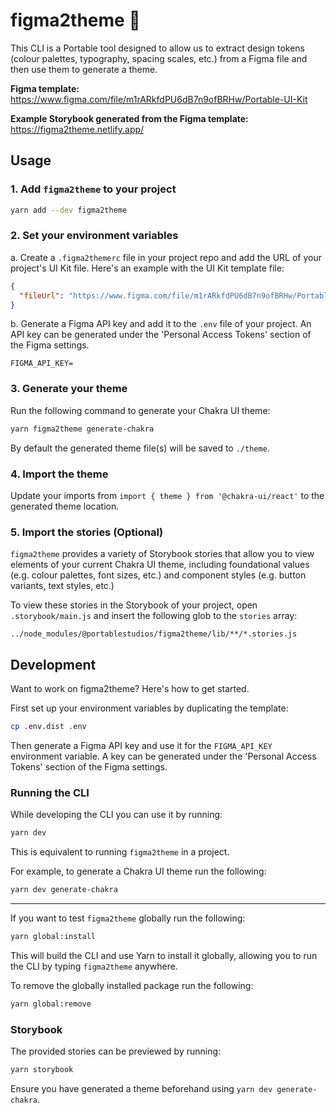 # figma2theme 🎨

This CLI is a Portable tool designed to allow us to extract
design tokens (colour palettes, typography, spacing scales, etc.)
from a Figma file and then use them to generate a theme.

**Figma template:**
https://www.figma.com/file/m1rARkfdPU6dB7n9ofBRHw/Portable-UI-Kit

**Example Storybook generated from the Figma template:**
https://figma2theme.netlify.app/

## Usage

### 1. Add `figma2theme` to your project

```bash
yarn add --dev figma2theme
```

### 2. Set your environment variables

a. Create a `.figma2themerc` file in your project repo and add the URL of your project's UI Kit file.
Here's an example with the UI Kit template file:

```json
{
  "fileUrl": "https://www.figma.com/file/m1rARkfdPU6dB7n9ofBRHw/Portable-UI-Kit"
}
```

b. Generate a Figma API key and add it to the `.env` file of your project.
An API key can be generated under the 'Personal Access Tokens' section of the Figma settings.

```
FIGMA_API_KEY=
```

### 3. Generate your theme

Run the following command to generate your Chakra UI theme:

```bash
yarn figma2theme generate-chakra
```

By default the generated theme file(s) will be saved to `./theme`.

### 4. Import the theme

Update your imports from `import { theme } from '@chakra-ui/react'` to the generated theme location.

### 5. Import the stories (Optional)

`figma2theme` provides a variety of Storybook stories that allow you to view elements of your
current Chakra UI theme, including foundational values (e.g. colour palettes, font sizes, etc.)
and component styles (e.g. button variants, text styles, etc.)

To view these stories in the Storybook of your project, open `.storybook/main.js` and insert
the following glob to the `stories` array:

`../node_modules/@portablestudios/figma2theme/lib/**/*.stories.js`

## Development

Want to work on figma2theme? Here's how to get started.

First set up your environment variables by duplicating the template:

```bash
cp .env.dist .env
```

Then generate a Figma API key and use it for the `FIGMA_API_KEY` environment variable.
A key can be generated under the 'Personal Access Tokens' section of the Figma settings.

### Running the CLI

While developing the CLI you can use it by running:

```bash
yarn dev
```

This is equivalent to running `figma2theme` in a project.

For example, to generate a Chakra UI theme run the following:

```bash
yarn dev generate-chakra
```

---

If you want to test `figma2theme` globally run the following:

```bash
yarn global:install
```

This will build the CLI and use Yarn to install it globally,
allowing you to run the CLI by typing `figma2theme` anywhere.

To remove the globally installed package run the following:

```bash
yarn global:remove
```

### Storybook

The provided stories can be previewed by running:

```bash
yarn storybook
```

Ensure you have generated a theme beforehand using `yarn dev generate-chakra`.
